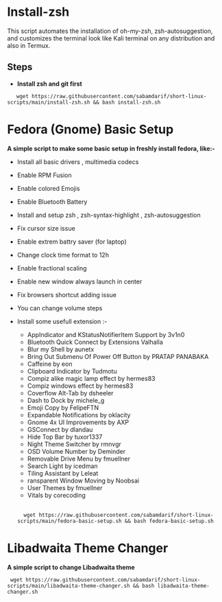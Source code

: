 # Install-zsh

This script automates the installation of oh-my-zsh, zsh-autosuggestion, and customizes the terminal look like Kali terminal on any distribution and also in Termux.

## Steps

- <b>Install zsh and git first</b>
```
   wget https://raw.githubusercontent.com/sabamdarif/short-linux-scripts/main/install-zsh.sh && bash install-zsh.sh
```
# Fedora (Gnome) Basic Setup

<b>A simple script to make some basic setup in freshly install fedora, like:-</b>
- Install all basic drivers , multimedia codecs 
- Enable RPM Fusion
- Enable colored Emojis 
- Enable Bluetooth Battery 
- Install and setup zsh , zsh-syntax-highlight , zsh-autosuggestion
- Fix cursor size issue 
- Enable extrem battry saver (for laptop)
- Change clock time format to 12h 
- Enable fractional scaling
- Enable new window always launch in center
- Fix browsers shortcut adding issue
- You can change volume steps
- Install some usefull extension :-
  - AppIndicator and KStatusNotifierItem Support by 3v1n0
  - Bluetooth Quick Connect by Extensions Valhalla
  - Blur my Shell by aunetx
  - Bring Out Submenu Of Power Off Button by PRATAP PANABAKA
  - Caffeine by eon
  - Clipboard Indicator by Tudmotu
  - Compiz alike magic lamp effect by hermes83
  - Compiz windows effect by hermes83
  - Coverflow Alt-Tab by dsheeler
  - Dash to Dock by michele_g
  - Emoji Copy by FelipeFTN
  - Expandable Notifications by oklacity
  - Gnome 4x UI Improvements by AXP
  - GSConnect by dlandau
  - Hide Top Bar by tuxor1337
  - Night Theme Switcher by rmnvgr
  - OSD Volume Number by Deminder
  - Removable Drive Menu by fmuellner
  - Search Light by icedman
  - Tiling Assistant by Leleat
  - ransparent Window Moving by Noobsai
  - User Themes by fmuellner
  - Vitals by corecoding
  <br>

  ```
    wget https://raw.githubusercontent.com/sabamdarif/short-linux-scripts/main/fedora-basic-setup.sh && bash fedora-basic-setup.sh
  ```

# Libadwaita Theme Changer

<b>A simple script to change Libadwaita theme</b>

```
 wget https://raw.githubusercontent.com/sabamdarif/short-linux-scripts/main/libadwaita-theme-changer.sh && bash libadwaita-theme-changer.sh
```
